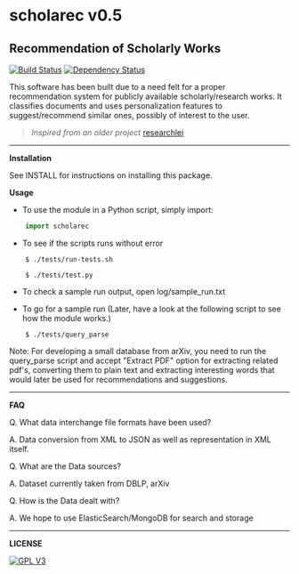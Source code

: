 scholarec v0.5
==============
Recommendation of Scholarly Works 
---------------------------------

[![Build Status](https://travis-ci.org/arcolife/scholarec.png?branch=master)](https://travis-ci.org/arcolife/scholarec)
[![Dependency Status](https://gemnasium.com/arcolife/scholarec.png)](https://gemnasium.com/arcolife/scholarec)

This software has been built due to a need felt for a proper recommendation system for publicly available scholarly/research works. It classifies documents and uses personalization features to suggest/recommend similar ones, possibly of interest to the user.

> *Inspired from an older project* [researchlei](http://cs.stanford.edu/people/karpathy/researchlei/ "BSD Licensed")

***

**Installation**

See INSTALL for instructions on installing this package.

**Usage**

* To use the module in a Python script, simply import:
```python
    import scholarec
```
* To see if the scripts runs without error

```
    $ ./tests/run-tests.sh

    $ ./tests/test.py
```

* To check a sample run output, open log/sample_run.txt

* To go for a sample run (Later, have a look at the following script to see how the module works.)

```
    $ ./tests/query_parse
```

Note: For developing a small database from arXiv, you need to run the query_parse script and accept "Extract PDF" option for extracting related pdf's, converting them to plain text and extracting interesting words that would later be used for recommendations and suggestions.

***

**FAQ**

Q. What data interchange file formats have been used?

A. Data conversion from XML to JSON as well as representation in XML itself.


Q. What are the Data sources? 

A. Dataset currently taken from DBLP, arXiv


Q. How is the Data dealt with?

A. We hope to use ElasticSearch/MongoDB for search and storage

***

**LICENSE**

[![GPL V3](http://www.gnu.org/graphics/gplv3-127x51.png)](http://www.gnu.org/licenses/gpl-3.0-standalone.html)